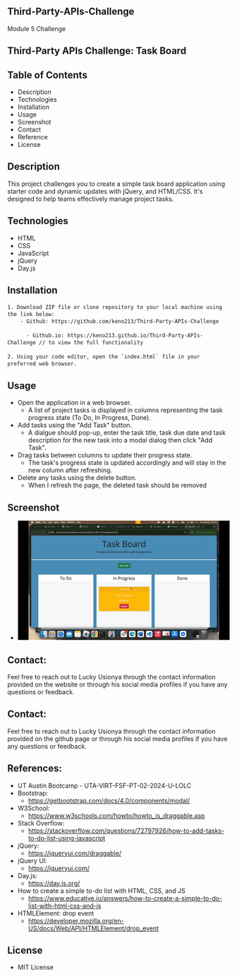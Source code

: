 ## Third-Party-APIs-Challenge

Module 5 Challenge

## Third-Party APIs Challenge: Task Board

## Table of Contents

- Description
- Technologies
- Installation
- Usage
- Screenshot
- Contact
- Reference
- License

## Description

This project challenges you to create a simple task board application using starter code and dynamic updates with jQuery, and HTML/CSS. It's designed to help teams effectively manage project tasks.

## Technologies

- HTML
- CSS
- JavaScript
- jQuery
- Day.js

## Installation

    1. Download ZIP file or clone repository to your local machine using the link below:
        - Github: https://github.com/keno213/Third-Party-APIs-Challenge

          - Github.io: https://keno213.github.io/Third-Party-APIs-Challenge // to view the full functionality

    2. Using your code editor, open the `index.html` file in your preferred web browser.

## Usage

- Open the application in a web browser.
  - A list of project tasks is displayed in columns representing the task progress state (To Do, In Progress, Done).
- Add tasks using the "Add Task" button.
  - A dialgue should pop-up, enter the task title, task due date and task description for the new task into a modal dialog then click "Add Task".
- Drag tasks between columns to update their progress state.
  - The task's progress state is updated accordingly and will stay in the new column after refreshing.
- Delete any tasks using the delete button.
  - When I refresh the page, the deleted task should be removed

## Screenshot

- ![alt text](git.gif)

## Contact:

Feel free to reach out to Lucky Usionya through the contact information provided on the website or through his social media profiles if you have any questions or feedback.

## Contact:

Feel free to reach out to Lucky Usionya through the contact information provided on the github page or through his social media profiles if you have any questions or feedback.

## References:

- UT Austin Bootcamp - UTA-VIRT-FSF-PT-02-2024-U-LOLC
- Bootstrap:
  - https://getbootstrap.com/docs/4.0/components/modal/
- W3School:
  - https://www.w3schools.com/howto/howto_js_draggable.asp
- Stack Overflow:
  - https://stackoverflow.com/questions/72797926/how-to-add-tasks-to-do-list-using-javascript
- jQuery:
  - https://jqueryui.com/draggable/
- jQuery UI:
  - https://jqueryui.com/
- Day.js:
  - https://day.js.org/
- How to create a simple to-do list with HTML, CSS, and JS
  - https://www.educative.io/answers/how-to-create-a-simple-to-do-list-with-html-css-and-js
- HTMLElement: drop event
  - https://developer.mozilla.org/en-US/docs/Web/API/HTMLElement/drop_event

## License

- MIT License
